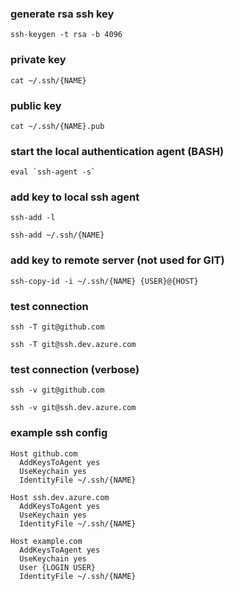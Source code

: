 ### generate rsa ssh key

```ssh-keygen -t rsa -b 4096```

### private key

```cat ~/.ssh/{NAME}```

### public key

```cat ~/.ssh/{NAME}.pub```

### start the local authentication agent (BASH)
```
eval `ssh-agent -s`
```

### add key to local ssh agent

```ssh-add -l```

```ssh-add ~/.ssh/{NAME}```

### add key to remote server (not used for GIT)

```ssh-copy-id -i ~/.ssh/{NAME} {USER}@{HOST}```

### test connection

```ssh -T git@github.com```

```ssh -T git@ssh.dev.azure.com```

### test connection (verbose)

```ssh -v git@github.com```

```ssh -v git@ssh.dev.azure.com```

### example ssh config

```
Host github.com
  AddKeysToAgent yes
  UseKeychain yes
  IdentityFile ~/.ssh/{NAME}
```

```
Host ssh.dev.azure.com
  AddKeysToAgent yes
  UseKeychain yes
  IdentityFile ~/.ssh/{NAME}
```

```
Host example.com
  AddKeysToAgent yes
  UseKeychain yes
  User {LOGIN USER}
  IdentityFile ~/.ssh/{NAME}
```
